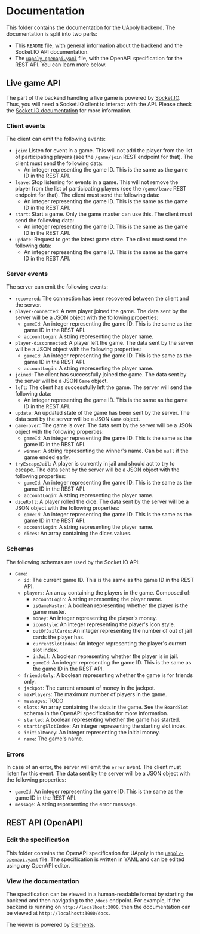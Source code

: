 # Documentation
This folder contains the documentation for the UApoly backend. The documentation is split into two parts:
- This [`README`](./README.md) file, with general information about the backend and the Socket.IO API documentation.
- The [`uapoly-openapi.yaml`](./uapoly-openapi.yaml) file, with the OpenAPI specification for the REST API. You can learn more below.
## Live game API
The part of the backend handling a live game is powered by [Socket.IO](https://socket.io/). Thus, you will need a Socket.IO client to interact with the API. Please check the [Socket.IO documentation](https://socket.io/docs/v4/) for more information.

### Client events
The client can emit the following events:
- `join`: Listen for event in a game. This will not add the player from the list of participating players (see the `/game/join` REST endpoint for that). The client must send the following data:
  - An integer representing the game ID. This is the same as the game ID in the REST API.
- `leave`: Stop listening for events in a game. This will not remove the player from the list of participating players (see the `/game/leave` REST endpoint for that). The client must send the following data:
  - An integer representing the game ID. This is the same as the game ID in the REST API.
- `start`: Start a game. Only the game master can use this. The client must send the following data:
  - An integer representing the game ID. This is the same as the game ID in the REST API.
- `update`: Request to get the latest game state. The client must send the following data:
  - An integer representing the game ID. This is the same as the game ID in the REST API.

### Server events
The server can emit the following events:
- `recovered`: The connection has been recovered between the client and the server.
- `player-connected`: A new player joined the game. The data sent by the server will be a JSON object with the following properties:
  - `gameId`: An integer representing the game ID. This is the same as the game ID in the REST API.
  - `accountLogin`: A string representing the player name.
- `player-disconnected`: A player left the game. The data sent by the server will be a JSON object with the following properties:
  - `gameId`: An integer representing the game ID. This is the same as the game ID in the REST API.
  - `accountLogin`: A string representing the player name.
- `joined`: The client has successfully joined the game. The data sent by the server will be a JSON `Game` object.
- `left`: The client has successfully left the game. The server will send the following data:
  - An integer representing the game ID. This is the same as the game ID in the REST API.
- `update`: An updated state of the game has been sent by the server. The data sent by the server will be a JSON `Game` object.
- `game-over`: The game is over. The data sent by the server will be a JSON object with the following properties:
  - `gameId`: An integer representing the game ID. This is the same as the game ID in the REST API.
  - `winner`: A string representing the winner's name. Can be `null` if the game ended early.
- `tryEscapeJail`: A player is currently in jail and should act to try to escape. The data sent by the server will be a JSON object with the following properties:
  - `gameId`: An integer representing the game ID. This is the same as the game ID in the REST API.
  - `accountLogin`: A string representing the player name.
- `diceRoll`: A player rolled the dice. The data sent by the server will be a JSON object with the following properties:
  - `gameId`: An integer representing the game ID. This is the same as the game ID in the REST API.
  - `accountLogin`: A string representing the player name.
  - `dices`: An array containing the dices values.

### Schemas
The following schemas are used by the Socket.IO API:
- `Game`:
  - `id`: The current game ID. This is the same as the game ID in the REST API.
  - `players`: An array containing the players in the game. Composed of:
    - `accountLogin`: A string representing the player name.
    - `isGameMaster`: A boolean representing whether the player is the game master.
    - `money`: An integer representing the player's money.
    - `iconStyle`: An integer representing the player's icon style.
    - `outOfJailCards`: An integer representing the number of out of jail cards the player has.
    - `currentSlotIndex`: An integer representing the player's current slot index.
    - `inJail`: A boolean representing whether the player is in jail.
    - `gameId`: An integer representing the game ID. This is the same as the game ID in the REST API.
  - `friendsOnly`: A boolean representing whether the game is for friends only.
  - `jackpot`: The current amount of money in the jackpot.
  - `maxPlayers`: The maximum number of players in the game.
  - `messages`: TODO
  - `slots`: An array containing the slots in the game. See the `BoardSlot` schema in the OpenAPI specification for more information.
  - `started`: A boolean representing whether the game has started.
  - `startingSlotIndex`: An integer representing the starting slot index.
  - `initialMoney`: An integer representing the initial money.
  - `name`: The game's name.

### Errors
In case of an error, the server will emit the `error` event. The client must listen for this event. The data sent by the server will be a JSON object with the following properties:
- `gameId`: An integer representing the game ID. This is the same as the game ID in the REST API.
- `message`: A string representing the error message.

## REST API (OpenAPI)
### Edit the specification
This folder contains the OpenAPI specification for UApoly in the [`uapoly-openapi.yaml`](./uapoly-openapi.yaml) file. The specification is written in YAML and can be edited using any OpenAPI editor.

### View the documentation
The specification can be viewed in a human-readable format by starting the backend and then navigating to the `/docs` endpoint. For example, if the backend is running on `http://localhost:3000`, then the documentation can be viewed at `http://localhost:3000/docs`.

The viewer is powered by [Elements](https://stoplight.io/open-source/elements).